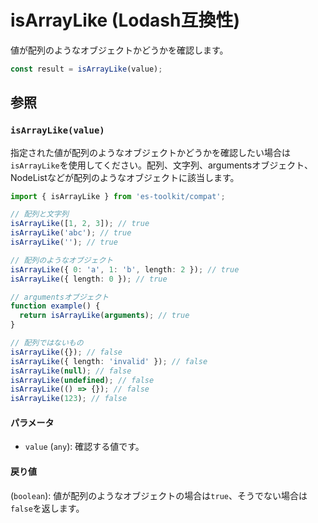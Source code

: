 # isArrayLike (Lodash互換性)

値が配列のようなオブジェクトかどうかを確認します。

```typescript
const result = isArrayLike(value);
```

## 参照

### `isArrayLike(value)`

指定された値が配列のようなオブジェクトかどうかを確認したい場合は`isArrayLike`を使用してください。配列、文字列、argumentsオブジェクト、NodeListなどが配列のようなオブジェクトに該当します。

```typescript
import { isArrayLike } from 'es-toolkit/compat';

// 配列と文字列
isArrayLike([1, 2, 3]); // true
isArrayLike('abc'); // true
isArrayLike(''); // true

// 配列のようなオブジェクト
isArrayLike({ 0: 'a', 1: 'b', length: 2 }); // true
isArrayLike({ length: 0 }); // true

// argumentsオブジェクト
function example() {
  return isArrayLike(arguments); // true
}

// 配列ではないもの
isArrayLike({}); // false
isArrayLike({ length: 'invalid' }); // false
isArrayLike(null); // false
isArrayLike(undefined); // false
isArrayLike(() => {}); // false
isArrayLike(123); // false
```

#### パラメータ

- `value` (`any`): 確認する値です。

#### 戻り値

(`boolean`): 値が配列のようなオブジェクトの場合は`true`、そうでない場合は`false`を返します。
